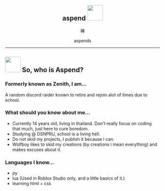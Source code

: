 <h2 align="center"> aspend <img src="https://media.giphy.com/media/mGcNjsfWAjY5AEZNw6/giphy.gif" width="50"></h2>

<p align="center">禅</p>
<p align="center">aspends</p>

---

## <img src="https://media.giphy.com/media/VgCDAzcKvsR6OM0uWg/giphy.gif" width="50"> So, who is Aspend?  

### Formerly known as Zenith, I am...
A random discord raider known to retire and rejoin alot of times due to school.

### What should you know about me...
* Currently 14 years old, living in thailand. Don't really focus on coding that much, just here to cure boredom.
* Studying @ DSNPRU, school is a living hell.
* Do not skid my projects, I publish it because I can.
* Wolfboy likes to skid my creations (by creations i mean everything) and makes excuses about it.

### Languages I know...
* py
* lua (Used in Roblox Studio only, and a little basics of it.)
* learning html + css

<!---
zenithxv/zenithxv is a ✨ special ✨ repository because its `README.md` (this file) appears on your GitHub profile.
You can click the Preview link to take a look at your changes.
--->
